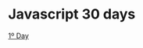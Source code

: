 <h1>Javascript 30 days</h1>

<p><a href="https://beatrizduarte.github.io/javascript_30_days/1JavaScriptDrumKit/">1º Day</a></p>
